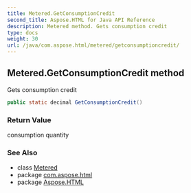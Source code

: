 ```yaml
---
title: Metered.GetConsumptionCredit
second_title: Aspose.HTML for Java API Reference
description: Metered method. Gets consumption credit
type: docs
weight: 30
url: /java/com.aspose.html/metered/getconsumptioncredit/
---
```

## Metered.GetConsumptionCredit method

Gets consumption credit

```java
public static decimal GetConsumptionCredit()
```

### Return Value

consumption quantity

### See Also

* class [Metered](../)
* package [com.aspose.html](../../metered/)
* package [Aspose.HTML](../../../)
